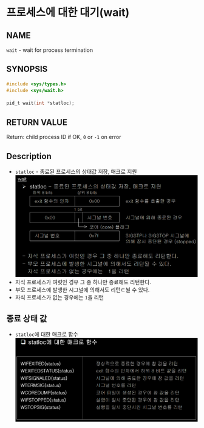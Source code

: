 # 프로세스에 대한 대기(wait)
## NAME
`wait` - wait for process termination
## SYNOPSIS
```c
#include <sys/types.h>
#include <sys/wait.h>

pid_t wait(int *statloc);
```
## RETURN VALUE
Return: child process ID if OK, `0` or `-1` on error
## Description
* `statloc` - 종료된 프로세스의 상태값 저장, 매크로 지원
![statloc](./statloc.png?raw=true)
* 자식 프로세스가 여럿인 경우 그 중 하나만 종료해도 리턴한다.
* 부모 프로세스에 발생한 시그널에 의해서도 리턴ㄷ뇔 수 있다.
* 자식 프로세스가 없는 경우에는 `1`을 리턴
## 종료 상태 값
* `statloc`에 대한 매크로 함수
![statloc_macro](./statloc_macro.png?raw=true)

